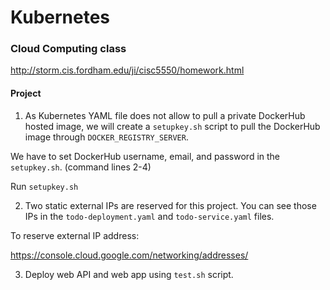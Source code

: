 # Kubernetes

### Cloud Computing class

http://storm.cis.fordham.edu/ji/cisc5550/homework.html

#### Project

1. As Kubernetes YAML file does not allow to pull a private DockerHub hosted image, we will create a `setupkey.sh` script to pull the DockerHub image through `DOCKER_REGISTRY_SERVER`.

We have to set DockerHub username, email, and password in the `setupkey.sh`. (command lines 2-4)

Run `setupkey.sh`

2. Two static external IPs are reserved for this project. You can see those IPs in the `todo-deployment.yaml` and `todo-service.yaml` files. 

To reserve external IP address:

https://console.cloud.google.com/networking/addresses/

3. Deploy web API and web app using `test.sh` script. 
